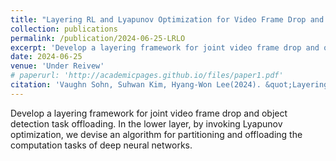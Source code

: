 ```yaml
---
title: "Layering RL and Lyapunov Optimization for Video Frame Drop and Object Detection Task Offloading"
collection: publications
permalink: /publication/2024-06-25-LRLO
excerpt: 'Develop a layering framework for joint video frame drop and object detection task offloading.'
date: 2024-06-25
venue: 'Under Reivew'
# paperurl: 'http://academicpages.github.io/files/paper1.pdf'
citation: 'Vaughn Sohn, Suhwan Kim, Hyang-Won Lee(2024). &quot;Layering RL and Lyapunov Optimization for Video Frame Drop and Object Detection Task Offloading.&quot; <i>Under Review</i>.'
---
```


Develop a layering framework for joint video frame drop and object detection task offloading. In the lower layer, by invoking Lyapunov optimization, we devise an algorithm for partitioning and offloading the computation tasks of deep neural networks.